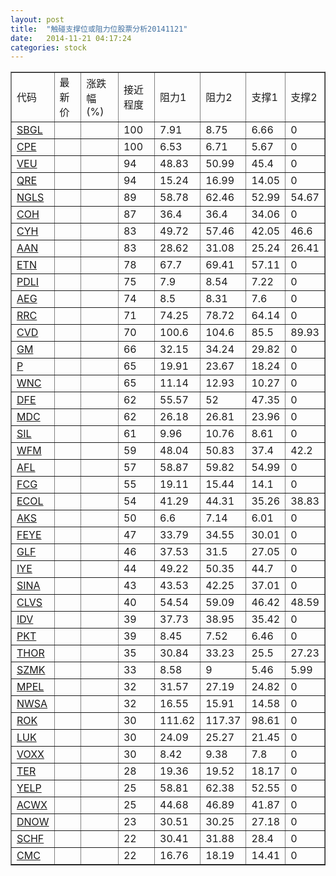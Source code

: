 ```yaml
---
layout: post
title:  "触碰支撑位或阻力位股票分析20141121"
date:   2014-11-21 04:17:24
categories: stock
---
```

<script type="text/javascript">
var stockList = []
stockList.push('gb_sbgl');
stockList.push('gb_cpe');
stockList.push('gb_veu');
stockList.push('gb_qre');
stockList.push('gb_ngls');
stockList.push('gb_coh');
stockList.push('gb_cyh');
stockList.push('gb_aan');
stockList.push('gb_etn');
stockList.push('gb_pdli');
stockList.push('gb_aeg');
stockList.push('gb_rrc');
stockList.push('gb_cvd');
stockList.push('gb_gm');
stockList.push('gb_p');
stockList.push('gb_wnc');
stockList.push('gb_dfe');
stockList.push('gb_mdc');
stockList.push('gb_sil');
stockList.push('gb_wfm');
stockList.push('gb_afl');
stockList.push('gb_fcg');
stockList.push('gb_ecol');
stockList.push('gb_aks');
stockList.push('gb_feye');
stockList.push('gb_glf');
stockList.push('gb_iye');
stockList.push('gb_sina');
stockList.push('gb_clvs');
stockList.push('gb_idv');
stockList.push('gb_pkt');
stockList.push('gb_thor');
stockList.push('gb_szmk');
stockList.push('gb_mpel');
stockList.push('gb_nwsa');
stockList.push('gb_rok');
stockList.push('gb_luk');
stockList.push('gb_voxx');
stockList.push('gb_ter');
stockList.push('gb_yelp');
stockList.push('gb_acwx');
stockList.push('gb_dnow');
stockList.push('gb_schf');
stockList.push('gb_cmc');
</script>
<table border="1">
 <tr>
 <td>代码</td>
 <td>最新价</td>
 <td>涨跌幅(%)</td>
 <td>接近程度</td>
 <td>阻力1</td>
 <td>阻力2</td>
 <td>支撑1</td>
 <td>支撑2</td>
</tr>
  <tr id="sbgl" class="red">
  <td><a href="http://stock.finance.sina.com.cn/usstock/quotes/SBGL.html" target="_blank">SBGL</a></td><td></td><td></td><td>100</td><td>7.91</td><td>8.75</td><td>6.66</td><td>0</td></tr>
  <tr id="cpe" class="red">
  <td><a href="http://stock.finance.sina.com.cn/usstock/quotes/CPE.html" target="_blank">CPE</a></td><td></td><td></td><td>100</td><td>6.53</td><td>6.71</td><td>5.67</td><td>0</td></tr>
  <tr id="veu" class="red">
  <td><a href="http://stock.finance.sina.com.cn/usstock/quotes/VEU.html" target="_blank">VEU</a></td><td></td><td></td><td>94</td><td>48.83</td><td>50.99</td><td>45.4</td><td>0</td></tr>
  <tr id="qre" class="red">
  <td><a href="http://stock.finance.sina.com.cn/usstock/quotes/QRE.html" target="_blank">QRE</a></td><td></td><td></td><td>94</td><td>15.24</td><td>16.99</td><td>14.05</td><td>0</td></tr>
  <tr id="ngls" class="red">
  <td><a href="http://stock.finance.sina.com.cn/usstock/quotes/NGLS.html" target="_blank">NGLS</a></td><td></td><td></td><td>89</td><td>58.78</td><td>62.46</td><td>52.99</td><td>54.67</td></tr>
  <tr id="coh" class="red">
  <td><a href="http://stock.finance.sina.com.cn/usstock/quotes/COH.html" target="_blank">COH</a></td><td></td><td></td><td>87</td><td>36.4</td><td>36.4</td><td>34.06</td><td>0</td></tr>
  <tr id="cyh" class="green">
  <td><a href="http://stock.finance.sina.com.cn/usstock/quotes/CYH.html" target="_blank">CYH</a></td><td></td><td></td><td>83</td><td>49.72</td><td>57.46</td><td>42.05</td><td>46.6</td></tr>
  <tr id="aan" class="green">
  <td><a href="http://stock.finance.sina.com.cn/usstock/quotes/AAN.html" target="_blank">AAN</a></td><td></td><td></td><td>83</td><td>28.62</td><td>31.08</td><td>25.24</td><td>26.41</td></tr>
  <tr id="etn" class="red">
  <td><a href="http://stock.finance.sina.com.cn/usstock/quotes/ETN.html" target="_blank">ETN</a></td><td></td><td></td><td>78</td><td>67.7</td><td>69.41</td><td>57.11</td><td>0</td></tr>
  <tr id="pdli" class="red">
  <td><a href="http://stock.finance.sina.com.cn/usstock/quotes/PDLI.html" target="_blank">PDLI</a></td><td></td><td></td><td>75</td><td>7.9</td><td>8.54</td><td>7.22</td><td>0</td></tr>
  <tr id="aeg" class="green">
  <td><a href="http://stock.finance.sina.com.cn/usstock/quotes/AEG.html" target="_blank">AEG</a></td><td></td><td></td><td>74</td><td>8.5</td><td>8.31</td><td>7.6</td><td>0</td></tr>
  <tr id="rrc" class="red">
  <td><a href="http://stock.finance.sina.com.cn/usstock/quotes/RRC.html" target="_blank">RRC</a></td><td></td><td></td><td>71</td><td>74.25</td><td>78.72</td><td>64.14</td><td>0</td></tr>
  <tr id="cvd" class="green">
  <td><a href="http://stock.finance.sina.com.cn/usstock/quotes/CVD.html" target="_blank">CVD</a></td><td></td><td></td><td>70</td><td>100.6</td><td>104.6</td><td>85.5</td><td>89.93</td></tr>
  <tr id="gm" class="red">
  <td><a href="http://stock.finance.sina.com.cn/usstock/quotes/GM.html" target="_blank">GM</a></td><td></td><td></td><td>66</td><td>32.15</td><td>34.24</td><td>29.82</td><td>0</td></tr>
  <tr id="p" class="red">
  <td><a href="http://stock.finance.sina.com.cn/usstock/quotes/P.html" target="_blank">P</a></td><td></td><td></td><td>65</td><td>19.91</td><td>23.67</td><td>18.24</td><td>0</td></tr>
  <tr id="wnc" class="red">
  <td><a href="http://stock.finance.sina.com.cn/usstock/quotes/WNC.html" target="_blank">WNC</a></td><td></td><td></td><td>65</td><td>11.14</td><td>12.93</td><td>10.27</td><td>0</td></tr>
  <tr id="dfe" class="red">
  <td><a href="http://stock.finance.sina.com.cn/usstock/quotes/DFE.html" target="_blank">DFE</a></td><td></td><td></td><td>62</td><td>55.57</td><td>52</td><td>47.35</td><td>0</td></tr>
  <tr id="mdc" class="red">
  <td><a href="http://stock.finance.sina.com.cn/usstock/quotes/MDC.html" target="_blank">MDC</a></td><td></td><td></td><td>62</td><td>26.18</td><td>26.81</td><td>23.96</td><td>0</td></tr>
  <tr id="sil" class="red">
  <td><a href="http://stock.finance.sina.com.cn/usstock/quotes/SIL.html" target="_blank">SIL</a></td><td></td><td></td><td>61</td><td>9.96</td><td>10.76</td><td>8.61</td><td>0</td></tr>
  <tr id="wfm" class="red">
  <td><a href="http://stock.finance.sina.com.cn/usstock/quotes/WFM.html" target="_blank">WFM</a></td><td></td><td></td><td>59</td><td>48.04</td><td>50.83</td><td>37.4</td><td>42.2</td></tr>
  <tr id="afl" class="green">
  <td><a href="http://stock.finance.sina.com.cn/usstock/quotes/AFL.html" target="_blank">AFL</a></td><td></td><td></td><td>57</td><td>58.87</td><td>59.82</td><td>54.99</td><td>0</td></tr>
  <tr id="fcg" class="red">
  <td><a href="http://stock.finance.sina.com.cn/usstock/quotes/FCG.html" target="_blank">FCG</a></td><td></td><td></td><td>55</td><td>19.11</td><td>15.44</td><td>14.1</td><td>0</td></tr>
  <tr id="ecol" class="green">
  <td><a href="http://stock.finance.sina.com.cn/usstock/quotes/ECOL.html" target="_blank">ECOL</a></td><td></td><td></td><td>54</td><td>41.29</td><td>44.31</td><td>35.26</td><td>38.83</td></tr>
  <tr id="aks" class="green">
  <td><a href="http://stock.finance.sina.com.cn/usstock/quotes/AKS.html" target="_blank">AKS</a></td><td></td><td></td><td>50</td><td>6.6</td><td>7.14</td><td>6.01</td><td>0</td></tr>
  <tr id="feye" class="green">
  <td><a href="http://stock.finance.sina.com.cn/usstock/quotes/FEYE.html" target="_blank">FEYE</a></td><td></td><td></td><td>47</td><td>33.79</td><td>34.55</td><td>30.01</td><td>0</td></tr>
  <tr id="glf" class="red">
  <td><a href="http://stock.finance.sina.com.cn/usstock/quotes/GLF.html" target="_blank">GLF</a></td><td></td><td></td><td>46</td><td>37.53</td><td>31.5</td><td>27.05</td><td>0</td></tr>
  <tr id="iye" class="green">
  <td><a href="http://stock.finance.sina.com.cn/usstock/quotes/IYE.html" target="_blank">IYE</a></td><td></td><td></td><td>44</td><td>49.22</td><td>50.35</td><td>44.7</td><td>0</td></tr>
  <tr id="sina" class="green">
  <td><a href="http://stock.finance.sina.com.cn/usstock/quotes/SINA.html" target="_blank">SINA</a></td><td></td><td></td><td>43</td><td>43.53</td><td>42.25</td><td>37.01</td><td>0</td></tr>
  <tr id="clvs" class="green">
  <td><a href="http://stock.finance.sina.com.cn/usstock/quotes/CLVS.html" target="_blank">CLVS</a></td><td></td><td></td><td>40</td><td>54.54</td><td>59.09</td><td>46.42</td><td>48.59</td></tr>
  <tr id="idv" class="green">
  <td><a href="http://stock.finance.sina.com.cn/usstock/quotes/IDV.html" target="_blank">IDV</a></td><td></td><td></td><td>39</td><td>37.73</td><td>38.95</td><td>35.42</td><td>0</td></tr>
  <tr id="pkt" class="green">
  <td><a href="http://stock.finance.sina.com.cn/usstock/quotes/PKT.html" target="_blank">PKT</a></td><td></td><td></td><td>39</td><td>8.45</td><td>7.52</td><td>6.46</td><td>0</td></tr>
  <tr id="thor" class="red">
  <td><a href="http://stock.finance.sina.com.cn/usstock/quotes/THOR.html" target="_blank">THOR</a></td><td></td><td></td><td>35</td><td>30.84</td><td>33.23</td><td>25.5</td><td>27.23</td></tr>
  <tr id="szmk" class="green">
  <td><a href="http://stock.finance.sina.com.cn/usstock/quotes/SZMK.html" target="_blank">SZMK</a></td><td></td><td></td><td>33</td><td>8.58</td><td>9</td><td>5.46</td><td>5.99</td></tr>
  <tr id="mpel" class="green">
  <td><a href="http://stock.finance.sina.com.cn/usstock/quotes/MPEL.html" target="_blank">MPEL</a></td><td></td><td></td><td>32</td><td>31.57</td><td>27.19</td><td>24.82</td><td>0</td></tr>
  <tr id="nwsa" class="green">
  <td><a href="http://stock.finance.sina.com.cn/usstock/quotes/NWSA.html" target="_blank">NWSA</a></td><td></td><td></td><td>32</td><td>16.55</td><td>15.91</td><td>14.58</td><td>0</td></tr>
  <tr id="rok" class="red">
  <td><a href="http://stock.finance.sina.com.cn/usstock/quotes/ROK.html" target="_blank">ROK</a></td><td></td><td></td><td>30</td><td>111.62</td><td>117.37</td><td>98.61</td><td>0</td></tr>
  <tr id="luk" class="green">
  <td><a href="http://stock.finance.sina.com.cn/usstock/quotes/LUK.html" target="_blank">LUK</a></td><td></td><td></td><td>30</td><td>24.09</td><td>25.27</td><td>21.45</td><td>0</td></tr>
  <tr id="voxx" class="red">
  <td><a href="http://stock.finance.sina.com.cn/usstock/quotes/VOXX.html" target="_blank">VOXX</a></td><td></td><td></td><td>30</td><td>8.42</td><td>9.38</td><td>7.8</td><td>0</td></tr>
  <tr id="ter" class="red">
  <td><a href="http://stock.finance.sina.com.cn/usstock/quotes/TER.html" target="_blank">TER</a></td><td></td><td></td><td>28</td><td>19.36</td><td>19.52</td><td>18.17</td><td>0</td></tr>
  <tr id="yelp" class="red">
  <td><a href="http://stock.finance.sina.com.cn/usstock/quotes/YELP.html" target="_blank">YELP</a></td><td></td><td></td><td>25</td><td>58.81</td><td>62.38</td><td>52.55</td><td>0</td></tr>
  <tr id="acwx" class="green">
  <td><a href="http://stock.finance.sina.com.cn/usstock/quotes/ACWX.html" target="_blank">ACWX</a></td><td></td><td></td><td>25</td><td>44.68</td><td>46.89</td><td>41.87</td><td>0</td></tr>
  <tr id="dnow" class="green">
  <td><a href="http://stock.finance.sina.com.cn/usstock/quotes/DNOW.html" target="_blank">DNOW</a></td><td></td><td></td><td>23</td><td>30.51</td><td>30.25</td><td>27.18</td><td>0</td></tr>
  <tr id="schf" class="green">
  <td><a href="http://stock.finance.sina.com.cn/usstock/quotes/SCHF.html" target="_blank">SCHF</a></td><td></td><td></td><td>22</td><td>30.41</td><td>31.88</td><td>28.4</td><td>0</td></tr>
  <tr id="cmc" class="red">
  <td><a href="http://stock.finance.sina.com.cn/usstock/quotes/CMC.html" target="_blank">CMC</a></td><td></td><td></td><td>22</td><td>16.76</td><td>18.19</td><td>14.41</td><td>0</td></tr>
</table>
